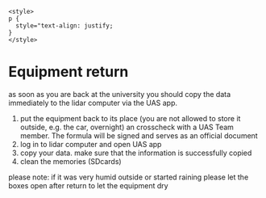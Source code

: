 ```{=html}
<style>
p {
  style="text-align: justify;
}
</style>
```
# Equipment return

as soon as you are back at the university you should copy the data immediately to the lidar computer via the UAS app.

  1. put the equipment back to its place (you are not allowed to store it outside, e.g. the car, overnight) an crosscheck with a UAS Team member. The formula will be signed and serves as an official document 
  2. log in to lidar computer and open UAS app
  3. copy your data. make sure that the information is successfully copied
  4. clean the memories (SDcards)
  
  please note: if it was very humid outside or started raining please let the boxes open after return to let the equipment dry
  
  
